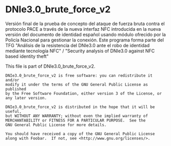 # DNIe3.0_brute_force_v2
Versión final de la prueba de concepto del ataque de fuerza bruta 
contra el protocolo PACE a través de la nueva interfaz NFC introducida 
en la nueva versión del documento de identidad español usando módulo 
ofrecido por la Policía Nacional para gestionar la conexión.
Este programa forma parte del TFG "Análisis de la resistencia del DNIe3.0
ante el robo de identidad mediante tecnología NFC" / "Security analysis of
DNIe3.0 against NFC based identity theft"


This file is part of DNIe3.0_brute_force_v2.

    DNIe3.0_brute_force_v2 is free software: you can redistribute it and/or 
    modify it under the terms of the GNU General Public License as published 
    by the Free Software Foundation, either version 3 of the License, or
    any later version.

    DNIe3.0_brute_force_v2 is distributed in the hope that it will be useful,
    but WITHOUT ANY WARRANTY; without even the implied warranty of
    MERCHANTABILITY or FITNESS FOR A PARTICULAR PURPOSE.  See the
    GNU General Public License for more details.

    You should have received a copy of the GNU General Public License
    along with Foobar.  If not, see <http://www.gnu.org/licenses/>.
